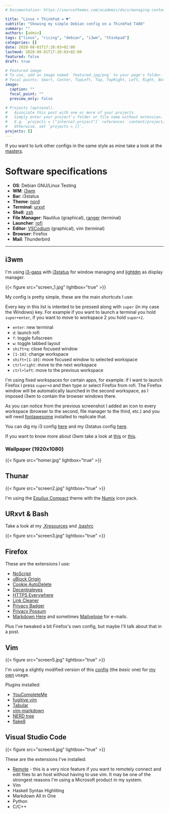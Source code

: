 ```yaml
---
# Documentation: https://sourcethemes.com/academic/docs/managing-content/

title: "Linux + ThinkPad = ♥"
subtitle: "Showing my simple Debian config on a ThinkPad T480"
summary: ""
authors: [admin]
tags: ["linux", "ricing", "debian", "i3wm", "thinkpad"]
categories: []
date: 2020-08-01T17:20:03+02:00
lastmod: 2020-08-01T17:20:03+02:00
featured: false
draft: true

# Featured image
# To use, add an image named `featured.jpg/png` to your page's folder.
# Focal points: Smart, Center, TopLeft, Top, TopRight, Left, Right, BottomLeft, Bottom, BottomRight.
image:
  caption: ""
  focal_point: ""
  preview_only: false

# Projects (optional).
#   Associate this post with one or more of your projects.
#   Simply enter your project's folder or file name without extension.
#   E.g. `projects = ["internal-project"]` references `content/project/deep-learning/index.md`.
#   Otherwise, set `projects = []`.
projects: []
---
```


If you want to lurk other configs in the same style as mine take a look at the [masters](https://www.reddit.com/r/unixporn/).

# Software specifications

- **OS**: Debian GNU/Linux Testing
- **WM**: [i3wm](https://i3wm.org/)
- **Bar**: i3status
- **Theme**: [nord](https://github.com/arcticicestudio/nord)
- **Terminal**: [urxvt](https://wiki.archlinux.org/index.php/Rxvt-unicode)
- **Shell**: [zsh](https://www.zsh.org)
- **File Manager**: Nautilus (graphical), [ranger](https://ranger.github.io/) (terminal)
- **Launcher**: [rofi](https://github.com/davatorium/rofi)
- **Editor**: [VSCodium](https://vscodium.com/) (graphical), vim (terminal)
- **Browser**: Firefox
- **Mail**: Thunderbird

---

## i3wm

I'm using [i3-gaps](https://github.com/Airblader/i3) with [i3status](https://i3wm.org/i3status/manpage.html) for window managing and [lightdm](https://wiki.archlinux.org/index.php/LightDM) as display manager.


{{< figure src="screen_1.jpg" lightbox="true" >}}

My config is pretty simple, these are the main shortcuts I use:

Every key in this list is intented to be pressed along with `super` (in my case the Windows) key. For example if you want to launch a terminal you hold `super+enter`, if you want to move to workspace 2 you hold `super+2`.

- `enter`: new terminal
- `d`: launch rofi
- `f`: toggle fullscreen
- `w`: toggle tabbed layout
- `shift+q`: close focused window
- `[1-10]`: change workspace
- `shift+[1-10]`: move focused window to selected workspace
- `ctrl+right`: move to the next workspace
- `ctrl+left`: move to the previous workspace

I'm using fixed workspaces for certain apps, for example: if I want to launch Firefox I press `super+d` and then type or select Firefox from rofi. The Firefox window will be automatically launched in the second workspace, as I imposed i3wm to contain the browser windows there.

As you can notice from the previous screenshot I added an icon to every workspace (browser to the second, file manager to the third, etc.) and you will need [fontawesome](https://fontawesome.com/) installed to replicate that.

You can dig my i3 config [here](https://github.com/w00zie/dotfiles/blob/master/i3/config) and my i3status config [here](https://github.com/w00zie/dotfiles/blob/master/i3status/config).

If you want to know more about i3wm take a look at [this](https://www.youtube.com/watch?v=j1I63wGcvU4) or [this](https://www.youtube.com/watch?v=1tAFXThjzsY).

### Wallpaper (1920x1080)

{{< figure src="homer.jpg" lightbox="true" >}}

## Thunar

{{< figure src="screen2.jpg" lightbox="true" >}}

I'm using the [Equilux Compact](https://github.com/ddnexus/equilux-theme) theme with the [Numix](https://numixproject.github.io/) icon pack.

## URxvt & Bash

Take a look at my [.Xresources](https://github.com/w00zie/dotfiles/blob/master/.Xresources) and [.bashrc](https://github.com/w00zie/dotfiles/blob/master/.bashrc)

{{< figure src="screen3.jpg" lightbox="true" >}}

## Firefox

These are the extensions I use:

- [NoScript](https://noscript.net/)
- [uBlock Origin](https://github.com/gorhill/uBlock)
- [Cookie AutoDelete](https://addons.mozilla.org/it/firefox/addon/cookie-autodelete/)
- [Decentraleyes](https://addons.mozilla.org/it/firefox/addon/decentraleyes/)
- [HTTPS Everywhere](https://addons.mozilla.org/it/firefox/addon/https-everywhere/)
- [Link Cleaner](https://addons.mozilla.org/it/firefox/addon/link-cleaner/)
- [Privacy Badger](https://addons.mozilla.org/it/firefox/addon/privacy-badger17/?src=recommended)
- [Privacy Possum](https://addons.mozilla.org/it/firefox/addon/privacy-possum/)
- [Markdown Here](https://addons.mozilla.org/it/firefox/addon/markdown-here/) and sometimes [Mailvelope](https://www.mailvelope.com/en) for e-mails.

Plus I've tweaked a bit Firefox's own config, but maybe I'll talk about that in a post.

## Vim

{{< figure src="screen5.jpg" lightbox="true" >}}

I'm using a slightly modified version of this [config](https://github.com/amix/vimrc) (the *basic* one) for [my own](https://github.com/w00zie/dotfiles/blob/master/.vimrc) usage.

Plugins installed:
- [YouCompleteMe](https://github.com/ycm-core/YouCompleteMe)
- [fugitive.vim](https://github.com/tpope/vim-fugitive)
- [Tabular](https://github.com/godlygeek/tabular)
- [vim-markdown](https://github.com/plasticboy/vim-markdown)
- [NERD tree](https://github.com/scrooloose/nerdtree)
- [flake8](https://github.com/nvie/vim-flake8)



## Visual Studio Code

{{< figure src="screen4.jpg" lightbox="true" >}}


These are the extensions I've installed:
- [Remote](https://code.visualstudio.com/docs/remote/remote-overview) - this is a very nice feature if you want to remotely connect and edit files to an host without having to use vim. It may be one of the strongest reasons I'm using a Microsoft product in my system.
- Vim
- Haskell Syntax Highliting
- Markdown All in One
- Python
- C/C++
